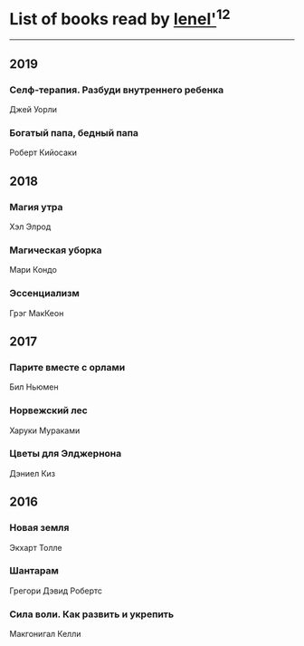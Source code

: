 # List of books read by [lenel'](http://vk.com/id30791168)<sup>12</sup>
---

## 2019

### Селф-терапия. Разбуди внутреннего ребенка
Джей Уорли


### Богатый папа, бедный папа
Роберт Кийосаки



## 2018

### Магия утра
Хэл Элрод


### Магическая уборка
Мари Кондо


### Эссенциализм
Грэг МакКеон



## 2017



### Парите вместе с орлами
Бил Ньюмен


### Норвежский лес
Харуки Мураками


### Цветы для Элджернона
Дэниел Киз



## 2016

### Новая земля
Экхарт Толле


### Шантарам
Грегори Дэвид Робертс


### Сила воли. Как развить и укрепить
Макгонигал Келли



